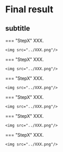 # Final result

## subtitle

=== "StepX"
    XXX.
    
    <img src="../XXX.png"/>

=== "StepX"
    XXX.
    
    <img src="../XXX.png"/>

=== "StepX"
    XXX.
    
    <img src="../XXX.png"/>

=== "StepX"
    XXX.
    
    <img src="../XXX.png"/>

=== "StepX"
    XXX.
    
    <img src="../XXX.png"/>

=== "StepX"
    XXX.
    
    <img src="../XXX.png"/>

